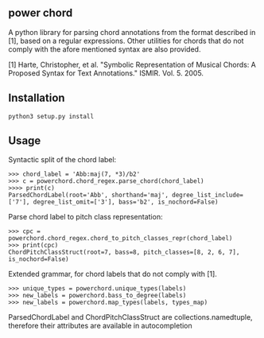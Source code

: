 power chord
-----------

A python library for parsing chord annotations from the format described in [1], based on a regular expressions.
Other utilities for chords that do not comply with the afore mentioned syntax are also provided.

[1] Harte, Christopher, et al. "Symbolic Representation of Musical Chords: A Proposed Syntax for Text Annotations." ISMIR. Vol. 5. 2005.

Installation
------------

	python3 setup.py install

Usage
-----

Syntactic split of the chord label:

    >>> chord_label = 'Abb:maj(7, *3)/b2'
    >>> c = powerchord.chord_regex.parse_chord(chord_label)
    >>>> print(c)
    ParsedChordLabel(root='Abb', shorthand='maj', degree_list_include=['7'], degree_list_omit=['3'], bass='b2', is_nochord=False)

Parse chord label to pitch class representation:

    >>> cpc = powerchord.chord_regex.chord_to_pitch_classes_repr(chord_label)
    >>> print(cpc)
    ChordPitchClassStruct(root=7, bass=8, pitch_classes=[8, 2, 6, 7], is_nochord=False)

Extended grammar, for chord labels that do not comply with [1].

    >>> unique_types = powerchord.unique_types(labels)
    >>> new_labels = powerchord.bass_to_degree(labels)
    >>> new_labels = powerchord.map_types(labels, types_map)

ParsedChordLabel and ChordPitchClassStruct are collections.namedtuple, therefore their attributes are available in autocompletion
